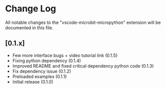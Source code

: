 # Change Log

All notable changes to the "vscode-microbit-micropython" extension will be documented in this file.

## [0.1.x]

- Few more interface bugs + video tutorial link (0.1.5)
- Fixing python dependency (0.1.4)
- Improved README and fixed critical dependency python code (0.1.3)
- Fix dependency issue (0.1.2)
- Preloaded examples (0.1.1)
- Initial release (0.1.0)
